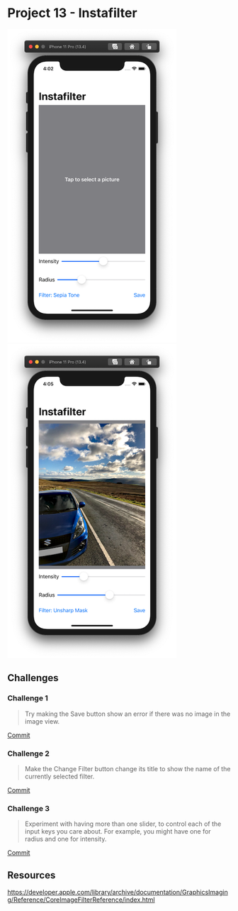 # Project 13 - Instafilter

![App Screenshot 1](https://raw.githubusercontent.com/usrFri3ndly/100-days-of-swiftui/master/project13/screenshot.png)
![App Screenshot 2](https://raw.githubusercontent.com/usrFri3ndly/100-days-of-swiftui/master/project13/screenshot-filter.png)

## Challenges

### Challenge 1

> Try making the Save button show an error if there was no image in the image view.

[Commit](https://github.com/usrFri3ndly/100-days-of-swiftui/commit/a2509b021a414cddeba5c34a3b77b28fb1e7c002#diff-82e498a9ff5e3f831af46c294d149032)

### Challenge 2

> Make the Change Filter button change its title to show the name of the currently selected filter.

[Commit](https://github.com/usrFri3ndly/100-days-of-swiftui/commit/d71fccb66a7b3f60c5fb89ac5570fb3dee63de0d#diff-82e498a9ff5e3f831af46c294d149032)

### Challenge 3

> Experiment with having more than one slider, to control each of the input keys you care about. For example, you might have one for radius and one for intensity.

[Commit](https://github.com/usrFri3ndly/100-days-of-swiftui/commit/c1f3c6e3d83f9bc94091a98f1a510d7b4e2a7444#diff-82e498a9ff5e3f831af46c294d149032)

## Resources

https://developer.apple.com/library/archive/documentation/GraphicsImaging/Reference/CoreImageFilterReference/index.html   

